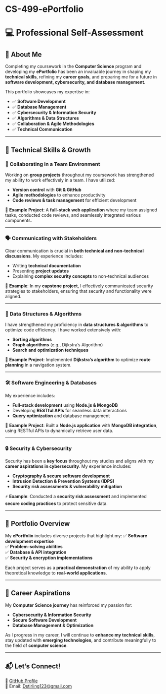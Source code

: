 # CS-499-ePortfolio


# 💻 **Professional Self-Assessment**

## 🚀 About Me
Completing my coursework in the **Computer Science** program and developing my **ePortfolio** has been an invaluable journey in shaping my **technical skills**, refining my **career goals**, and preparing me for a future in **software development, cybersecurity, and database management**. 

This portfolio showcases my expertise in:
- ✅ **Software Development**
- ✅ **Database Management**
- ✅ **Cybersecurity & Information Security**
- ✅ **Algorithms & Data Structures**
- ✅ **Collaboration & Agile Methodologies**
- ✅ **Technical Communication**

---

## 🎯 **Technical Skills & Growth**

### 👥 **Collaborating in a Team Environment**
Working on **group projects** throughout my coursework has strengthened my ability to work effectively in a team. I have utilized:
- **Version control** with **Git & GitHub**
- **Agile methodologies** to enhance productivity
- **Code reviews & task management** for efficient development

🚀 **Example Project**: A **full-stack web application** where my team assigned tasks, conducted code reviews, and seamlessly integrated various components.

---

### 🗣️ **Communicating with Stakeholders**
Clear communication is crucial in **both technical and non-technical discussions**. My experience includes:
- Writing **technical documentation**
- Presenting **project updates**
- Explaining **complex security concepts** to non-technical audiences

🎯 **Example**: In my **capstone project**, I effectively communicated security strategies to stakeholders, ensuring that security and functionality were aligned.

---

### 🔢 **Data Structures & Algorithms**
I have strengthened my proficiency in **data structures & algorithms** to optimize code efficiency. I have worked extensively with:
- **Sorting algorithms**
- **Graph algorithms** (e.g., Dijkstra’s Algorithm)
- **Search and optimization techniques**

📌 **Example Project**: Implemented **Dijkstra’s algorithm** to optimize **route planning** in a navigation system.

---

### 🛠 **Software Engineering & Databases**
My experience includes:
- **Full-stack development** using **Node.js & MongoDB**
- Developing **RESTful APIs** for seamless data interactions
- **Query optimization** and database management

📂 **Example Project**: Built a **Node.js application** with **MongoDB integration**, using RESTful APIs to dynamically retrieve user data.

---

### 🔒 **Security & Cybersecurity**
Security has been a **key focus** throughout my studies and aligns with my **career aspirations in cybersecurity**. My experience includes:
- **Cryptography & secure software development**
- **Intrusion Detection & Prevention Systems (IDPS)**
- **Security risk assessments & vulnerability mitigation**

⚡ **Example**: Conducted a **security risk assessment** and implemented **secure coding practices** to protect sensitive data.

---

## 📁 **Portfolio Overview**
My **ePortfolio** includes diverse projects that highlight my:
✅ **Software development expertise**  
✅ **Problem-solving abilities**  
✅ **Database & API integration**  
✅ **Security & encryption implementations**  

Each project serves as a **practical demonstration** of my ability to apply theoretical knowledge to **real-world applications**.

---

## 🎯 **Career Aspirations**
My **Computer Science journey** has reinforced my passion for:
- **Cybersecurity & Information Security**
- **Secure Software Development**
- **Database Management & Optimization**

As I progress in my career, I will continue to **enhance my technical skills**, stay updated with **emerging technologies**, and contribute meaningfully to the field of **computer science**.

---

## 📬 **Let’s Connect!**
🔗 [GitHub Profile](https://github.com/Stir12)  
📧 Email: Dstirling123@gmail.com 

